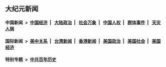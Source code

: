 ## 大纪元新闻

#### 中国新闻 &nbsp;>&nbsp; [中国经济](indexes/ncid283/README.md?06160445) &nbsp;| &nbsp; [大陆政治](indexes/ncid277/README.md?06160445) &nbsp;| &nbsp; [社会万象](indexes/ncid282/README.md?06160445) &nbsp;| &nbsp; [中国人权](indexes/ncid278/README.md?06160445) &nbsp;| &nbsp; [群体事件](indexes/ncid279/README.md?06160445) &nbsp;| &nbsp; [天灾人祸](indexes/ncid280/README.md?06160445)

#### 国际新闻 &nbsp;>&nbsp; [美中关系](indexes/nf1412576/README.md?06160445) &nbsp;| &nbsp; [台湾新闻](indexes/ncid1349361/README.md?06160445) &nbsp;| &nbsp; [香港新闻](indexes/ncid1349362/README.md?06160445) &nbsp;| &nbsp; [美国政治](indexes/ncid1078159/README.md?06160445) &nbsp;| &nbsp; [美国社会](indexes/ncid1078160/README.md?06160445) &nbsp;| &nbsp; [美国经济](indexes/ncid1078158/README.md?06160445)

#### 特别专题 &nbsp;>&nbsp; [中共百年历史](https://github.com/epoch-news/epoch-special/blob/master/README.md?06160445)  
